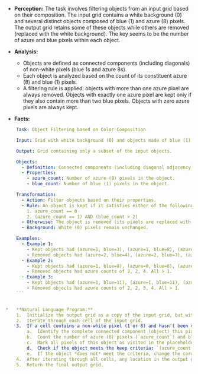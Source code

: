 *   **Perception:** The task involves filtering objects from an input grid based on their composition. The input grid contains a white background (0) and several distinct objects composed of blue (1) and azure (8) pixels. The output grid retains some of these objects while others are removed (replaced with the white background). The key seems to be the number of azure and blue pixels within each object.

*   **Analysis:**
    *   Objects are defined as connected components (including diagonals) of non-white pixels (blue 1s and azure 8s).
    *   Each object is analyzed based on the count of its constituent azure (8) and blue (1) pixels.
    *   A filtering rule is applied: objects with more than one azure pixel are always removed. Objects with exactly one azure pixel are kept only if they also contain more than two blue pixels. Objects with zero azure pixels are always kept.

*   **Facts:**
    
```yaml
    Task: Object Filtering based on Color Composition

    Input: Grid with white background (0) and objects made of blue (1) and azure (8) pixels.

    Output: Grid containing only a subset of the input objects.

    Objects:
      - Definition: Connected components (including diagonal adjacency) of non-white pixels (1s and 8s).
      - Properties:
        - azure_count: Number of azure (8) pixels in the object.
        - blue_count: Number of blue (1) pixels in the object.

    Transformation:
      - Action: Filter objects based on their properties.
      - Rule: An object is kept if it satisfies either of the following conditions:
        1. azure_count == 0
        2. (azure_count == 1) AND (blue_count > 2)
      - Otherwise: The object is removed (its pixels are replaced with white (0) in the output).
      - Background: White (0) pixels remain unchanged.

    Examples:
      - Example 1:
        - Kept objects had (azure=1, blue=3), (azure=1, blue=8), (azure=1, blue=11). All satisfy condition 2.
        - Removed objects had (azure=2, blue=4), (azure=2, blue=7), (azure=1, blue=2), (azure=2, blue=7). The object with (azure=1, blue=2) was removed because blue_count was not > 2. Others were removed for having azure_count > 1.
      - Example 2:
        - Kept objects had (azure=1, blue=8), (azure=0, blue=6), (azure=1, blue=11). Satisfy condition 2 or condition 1.
        - Removed objects had azure counts of 3, 2, 4. All > 1.
      - Example 3:
        - Kept objects had (azure=1, blue=11), (azure=1, blue=11), (azure=0, blue=12). Satisfy condition 2 or condition 1.
        - Removed objects had azure counts of 2, 2, 3, 4. All > 1.
    ```


*   **Natural Language Program:**
    1.  Initialize the output grid as a copy of the input grid, but with all non-white pixels temporarily changed to a placeholder value (e.g., -1) to mark potential object locations.
    2.  Iterate through each cell of the input grid.
    3.  If a cell contains a non-white pixel (1 or 8) and hasn't been visited yet (check the placeholder grid):
        a.  Identify the complete connected component (object) this pixel belongs to, using 8-way connectivity (including diagonals). Keep track of all pixels belonging to this object.
        b.  Count the number of azure (8) pixels (`azure_count`) and blue (1) pixels (`blue_count`) within this identified object.
        c.  Mark all pixels of this object as visited in the placeholder grid.
        d.  Check if the object meets the keep criteria: `(azure_count == 0)` OR `(azure_count == 1 AND blue_count > 2)`.
        e.  If the object *does not* meet the criteria, change the corresponding pixels in the *output* grid to white (0).
    4.  After iterating through all cells, any location in the output grid that still holds a placeholder value corresponds to an object that *was* kept. Change these placeholder locations back to their original colors (1 or 8) from the input grid. (Alternatively, initialize the output grid as all white (0), and only copy the pixels of the objects that meet the criteria).
    5.  Return the final output grid.